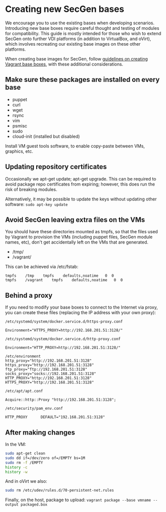 # Creating new SecGen bases

We encourage you to use the existing bases when developing scenarios. Introducing new base boxes require careful thought and testing of modules for compatibility. This guide is mostly intended for those who wish to extend SecGen onto further VDI platforms (in addition to VirtualBox, and oVirt), which involves recreating our existing base images on these other platforms.

When creating base images for SecGen, follow [guidelines on creating Vagrant base boxes](https://www.vagrantup.com/docs/boxes/base.html), with these additional considerations.

## Make sure these packages are installed on every base
- puppet
- curl
- wget
- rsync
- vim
- psmisc
- sudo
- cloud-init (installed but disabled)

Install VM guest tools software, to enable copy-paste between VMs, graphics, etc.

## Updating repository certificates

Occasionally we apt-get update; apt-get upgrade. This can be required to avoid package repo certificates from expiring; however, this does run the risk of breaking modules.

Alternatively, it may be possible to update the keys without updating other software: `sudo apt-key update`

## Avoid SecGen leaving extra files on the VMs
You should have these directories mounted as tmpfs, so that the files used by Vagrant to provision the VMs (including puppet files, SecGen module names, etc), don't get accidentally left on the VMs that are generated.
- /tmp/
- /vagrant/

This can be achieved via /etc/fstab:

```
tmpfs    /tmp    tmpfs    defaults,noatime   0  0
tmpfs    /vagrant    tmpfs    defaults,noatime   0  0
```

## Behind a proxy
If you need to modify your base boxes to connect to the Internet via proxy, you can create these files (replacing the IP address with your own proxy):

```
/etc/systemd/system/docker.service.d/https-proxy.conf

Environment="HTTPS_PROXY=http://192.168.201.51:3128/"

/etc/systemd/system/docker.service.d/http-proxy.conf

Environment="HTTP_PROXY=http://192.168.201.51:3128/"

/etc/environment
http_proxy="http://192.168.201.51:3128"
https_proxy="http://192.168.201.51:3128"
ftp_proxy="ftp://192.168.201.51:3128"
socks_proxy="socks://192.168.201.51:3128"
HTTP_PROXY="http://192.168.201.51:3128"
HTTPS_PROXY="http://192.168.201.51:3128"

/etc/apt/apt.conf

Acquire::http::Proxy "http://192.168.201.51:3128";

/etc/security/pam_env.conf

HTTP_PROXY      DEFAULT="192.168.201.51:3128"
```

## After making changes

In the VM:

```bash
sudo apt-get clean
sudo dd if=/dev/zero of=/EMPTY bs=1M
sudo rm -f /EMPTY
history -c
history -w
```
And in oVirt we also:
```bash
sudo rm /etc/udev/rules.d/70-persistent-net.rules
```

Finally, on the host, package to upload:
`vagrant package --base vmname --output packaged.box`
